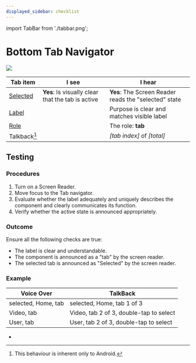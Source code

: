 ```yaml
---
displayed_sidebar: checklist
---
```


import TabBar from './tabbar.png';

# Bottom Tab Navigator

<img src={TabBar} className="zoom-me" />

| Tab item                                                   | I see                                             | I hear                                                |
| ---------------------------------------------------------- | ------------------------------------------------- | ----------------------------------------------------- |
| [Selected](/guidelines/accessibility-states#aria-selected) | **Yes**: Is visually clear that the tab is active | **Yes**: The Screen Reader reads the "selected" state |
| [Label](/guidelines/accessibility-label)                   |                                                   | Purpose is clear and matches visible label            |
| [Role](/guidelines/accessibility-role)                     |                                                   | The role: **tab**                                     |
| Talkback[^1]                                               |                                                   | _[tab index]_ of _[total]_                            |

## Testing

### Procedures

1. Turn on a Screen Reader.
1. Move focus to the Tab navigator.
1. Evaluate whether the label adequately and uniquely describes the component and clearly communicates its function.
1. Verify whether the active state is announced appropriately.

### Outcome

Ensure all the following checks are true:

- The label is clear and understandable.
- The component is announced as a "tab" by the screen reader.
- The selected tab is announced as "Selected" by the screen reader.

### Example

| Voice Over          | TalkBack                                |
| ------------------- | --------------------------------------- |
| selected, Home, tab | selected, Home, tab 1 of 3              |
| Video, tab          | Video, tab 2 of 3, double-tap to select |
| User, tab           | User, tab 2 of 3, double-tap to select  |

- [^1]: This behaviour is inherent only to Android.
